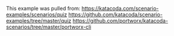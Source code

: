 
This example was pulled from:
https://katacoda.com/scenario-examples/scenarios/quiz
https://github.com/katacoda/scenario-examples/tree/master/quiz
https://github.com/portworx/katacoda-scenarios/tree/master/portworx-cli
